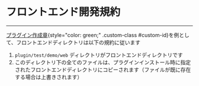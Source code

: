 # フロントエンド開発規約

---

[プラグイン作成章](../create.md){style="color: green;" .custom-class #custom-id}を例として、フロントエンドディレクトリは以下の規約に従います

1. `plugin/test/demo/web` ディレクトリがフロントエンドディレクトリです
2. このディレクトリ下の全てのファイルは、プラグインインストール時に指定されたフロントエンドディレクトリにコピーされます（ファイルが既に存在する場合は上書きされます）
